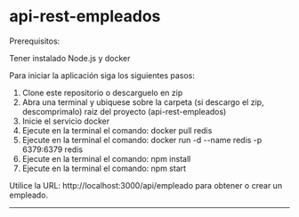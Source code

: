 # api-rest-empleados

Prerequisitos: 

  Tener instalado Node.js y docker

Para iniciar la aplicación siga los siguientes pasos: 

1. Clone este repositorio o descarguelo en zip 
2. Abra una terminal y ubiquese sobre la carpeta (si descargo el zip, descomprimalo) raiz del proyecto (api-rest-empleados)
3. Inicie el servicio docker
4. Ejecute en la terminal el comando: docker pull redis
5. Ejecute en la terminal el comando: docker run -d --name redis -p 6379:6379 redis
6. Ejecute en la terminal el comando: npm install
7. Ejecute en la terminal el comando: npm start

Utilice la URL: http://localhost:3000/api/empleado para obtener o crear un empleado. 

****


